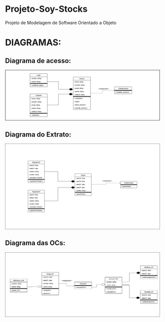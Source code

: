 # Projeto-Soy-Stocks
Projeto de Modelagem de Software Orientado a Objeto
# DIAGRAMAS:

## Diagrama de acesso:
![image](diagrama_acesso3.png)

## Diagrama do Extrato:
![image](diagrama_extrato.png)

## Diagrama das OCs:
![image](diagrama_OC.png)
